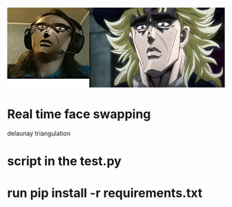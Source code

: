 ![Screenshot](изображение.png)
# Real time face swapping
 delaunay triangulation
# script in the test.py
# run pip install -r requirements.txt

